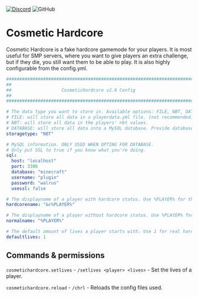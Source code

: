 [![Discord](https://img.shields.io/discord/834868774909378572?label=Join%20discord)](discord.gg/wvNER5fgeM) ![GitHub](https://img.shields.io/github/license/mufinlive/cosmetic-hardcore-v2)

# Cosmetic Hardcore

Cosmetic Hardcore is a fake hardcore gamemode for your players. It is most useful for SMP servers, where you want to give players an extra challenge, but if they die, you still want them to be able to play. It is also highly configurable from the config.yml.







```yaml
############################################################################
##                                                                        ##
##                   CosmeticHardcore v2.0 Config                         ##
##                                                                        ##
############################################################################

# The data type you want to store in. Available options: FILE, NBT, DATABASE.
# FILE: will store all data in a playerdata.yml file. (not recommended)
# NBT: will store all data in the players' nbt values.
# DATABASE: will store all data into a MySQL database. Provide database details in sql section. (recommended)
storagetype: "NBT"

# MySQL information. ONLY USED WHEN OPTING FOR DATABASE.
# Only put SSL to true if you know what you're doing.
sql:
  host: "localhost"
  port: 3306
  database: "minecraft"
  username: "plugin"
  password: "walrus"
  usessl: false

# The displayname of a player with hardcore status. Use %PLAYER% for the playername and '&' for color codes.
hardcorename: "&c%PLAYER%"

# The displayname of a player without hardcore status. Use %PLAYER% for the playername and '&' for color codes.
normalname: "%PLAYER%"

# The default amount of lives a player starts with. Use 1 for real hardcore experience.
defaultlives: 1
```

## Commands & permissions

`cosmetichardcore.setlives` - `/setlives <player> <lives>` - Set the lives of a player.

`cosmetichardcore.reload` - `/chrl` - Reloads the config files used.

